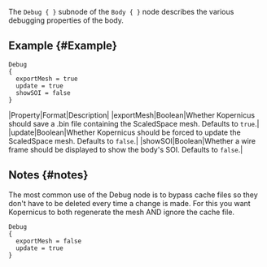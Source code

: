 The `Debug { }` subnode of the `Body { }` node describes the various debugging properties of the body.

## Example {#Example}
```
Debug
{
  exportMesh = true
  update = true
  showSOI = false
}
```

|Property|Format|Description|
|exportMesh|Boolean|Whether Kopernicus should save a .bin file containing the ScaledSpace mesh. Defaults to `true`.|
|update|Boolean|Whether Kopernicus should be forced to update the ScaledSpace mesh. Defaults to `false`.|
|showSOI|Boolean|Whether a wire frame should be displayed to show the body's SOI. Defaults to `false`.|

## Notes {#notes}
The most common use of the Debug node is to bypass cache files so they don't have to be deleted every time a change is made. For this you want Kopernicus to both regenerate the mesh AND ignore the cache file.
```
Debug
{
  exportMesh = false
  update = true
}
```